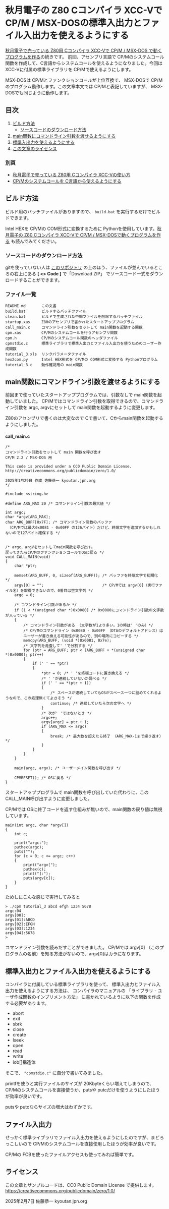 # 秋月電子の Z80 Cコンパイラ XCC-Vで CP/M / MSX-DOSの標準入出力とファイル入出力を使えるようにする
[秋月電子で売っている Z80用 Cコンパイラ XCC-Vで CP/M / MSX-DOS で動くプログラムを作る](https://github.com/KyoichiSato/akizuki-Z80-C-tutorial2)の続きです。
前回、アセンブリ言語で CP/Mのシステムコール関数を作成して、C言語からシステムコールを使えるようになりました。今回は XCC-Vに付属の標準ライブラリを CP/Mで使えるようにします。

MSX-DOSは CP/Mとファンクションコールが上位互換で、
MSX-DOSで CP/Mのプログラム動作します。この文章本文では CP/Mと表記していますが、
MSX-DOSでも同じように動作します。

## 目次
1. [ビルド方法](#ビルド方法)
    * [ソースコードのダウンロード方法](#ソースコードのダウンロード方法)
1. [main関数にコマンドライン引数を渡せるようにする](#main関数にコマンドライン引数を渡せるようにする)
1. [標準入出力を使えるようにする](#標準入出力を使えるようにする)
1. [この文章のライセンス](#ライセンス)

### 別頁
* [秋月電子で売っている Z80用 Cコンパイラ XCC-Vの使い方](https://github.com/KyoichiSato/akizuki-Z80-C-tutorial1)
* [CP/Mのシステムコールを C言語から使えるようにする](https://github.com/KyoichiSato/akizuki-Z80-C-tutorial2)

## ビルド方法
ビルド用のバッチファイルがありますので、
`build.bat` を実行するだけでビルドできます。

Intel HEXを CP/Mの COM形式に変換するために Pythonを使用しています。[秋月電子の Z80 Cコンパイラ XCC-Vで CP/M / MSX-DOSで動くプログラムを作る](https://github.com/KyoichiSato/akizuki-Z80-C-tutorial2?tab=readme-ov-file#Intel-HEX%E5%BD%A2%E5%BC%8F%E3%82%92-COM%E5%BD%A2%E5%BC%8F%E3%81%AB%E5%A4%89%E6%8F%9B)
も読んでみてください。

### ソースコードのダウンロード方法
gitを使っていない人は
[このリポジトリ](https://github.com/KyoichiSato/akizuki-Z80-C-tutorial3)
の上のほう、ファイルが並んでいるところの右上にある **[ <> Code ]** で「Download ZIP」
でソースコード一式をダウンロードすることができます。

### ファイル一覧
```
README.md       この文書
build.bat       ビルドするバッチファイル
clean.bat       ビルドで生成された中間ファイルを削除するバッチファイル
startup.xas     Z80のアセンブリで書かれたスタートアッププログラム
call_main.c     コマンドライン引数をセットして main関数を起動する関数
cpm.xas         CP/Mのシステムコールを行うアセンブリ関数
cpm.h           CP/Mのシステムコール関数のヘッダファイル
cpmstdio.c      標準ライブラリで標準入出力とファイル入出力を使うためのユーザー作成関数
tutorial_3.xls  リンクパラメータファイル
hex2com.py      Intel HEX形式を CP/Mの COM形式に変換する Pythonプログラム
tutorial_3.c    動作確認用の main関数
```

## main関数にコマンドライン引数を渡せるようにする
前回まで使っていたスタートアッププログラムでは、引数なしで main関数を起動していました。
CP/Mではコマンドライン引数を取得できるので、コマンドライン引数を argc, argvにセットして main関数を起動するように変更します。

Z80のアセンブリで書くのは大変なので Cで書いて、Cからmain関数を起動するようにしました。

#### call_main.c
```
/*
コマンドライン引数をセットして main 関数を呼び出す
CP/M 2.2 / MSX-DOS 用

This code is provided under a CC0 Public Domain License.
http://creativecommons.org/publicdomain/zero/1.0/

2025年1月29日 作成 佐藤恭一 kyoutan.jpn.org
*/

#include <string.h>

#define ARG_MAX 20 /* コマンドライン引数の最大値 */

int argc;
char *argv[ARG_MAX];
char ARG_BUFF[0x7F]; /* コマンドライン引数のバッファ
 （CP/Mでは最大0x0081 - 0x00FF の126バイト）だけど、終端文字を追加するかもしれないので127バイト確保する */

 
/* argc、argVをセットしてmain関数を呼び出す。
戻ってきたらCP/MのファンクションコールでOSに戻る */
void CALL_MAIN(void)
{
    char *ptr;

    memset(ARG_BUFF, 0, sizeof(ARG_BUFF)); /* バッファを終端文字で初期化 */
    argv[0] = "";                          /* CP/Mでは argv[0]（実行ファイル名）を取得できないので、0番目は空文字列 */
    argc = 0;

    /* コマンドライン引数があるか */
    if (1 < *(unsigned char *)0x0080) /* 0x0080にコマンドライン引数の文字数が入っている */
    {
        /* コマンドライン引数がある （文字数が1より多い。1の時は' 'のみ）*/
        /* CP/Mのコマンドライン 0x0080 - 0x00FF （DTAのデフォルトアドレス）は
        ユーザーが書き換える可能性があるので、別の場所にコピーする */
        memcpy(ARG_BUFF, (void *)0x0081, 0x7e);
        /* 文字列を走査して' 'で分割する */
        for (ptr = ARG_BUFF; ptr < (ARG_BUFF + *(unsigned char *)0x0080); ptr++)
        {
            if (' ' == *ptr)
            {
                *ptr = 0; /* ' 'を終端コードに置き換える */
                /* ' 'が連続していないか調べる */
                if (' ' == *(ptr + 1))
                {
                    /* スペースが連続していてもOSがスペース一つに詰めてくれるようなので、この処理無くてよさそう */
                    continue; /* 連続していたら次の文字へ */
                }
                /* 次が' 'ではないとき */
                argc++;
                argv[argc] = ptr + 1;
                if (ARG_MAX <= argc)
                {
                    break; /* 最大数を超えたら終了 （ARG_MAX-1まで繰り返す）*/
                }
            }
        }
    }

    main(argc, argv); /* ユーザーメイン関数を呼び出す */

    CPMRESET(); /* OSに戻る */
}
```
スタートアッププログラムで main関数を呼び出していた代わりに、この CALL_MAIN呼び出すように変更しました。

CP/Mでは OSに終了コードを返す仕組みが無いので、main関数の戻り値は無視しています。

```
main(int argc, char *argv[])
{
    int c;

    print("argc:");
    puthex(argc);
    puts("");
    for (c = 0; c <= argc; c++)
    {
        print("argv[");
        puthex(c);
        print("]:");
        puts(argv[c]);
    }
}
```
ためしにこんな感じで実行してみると

```
> ./cpm tutorial_3 abcd efgh 1234 5678
argc:04
argv[00]:
argv[01]:ABCD
argv[02]:EFGH
argv[03]:1234
argv[04]:5678
> 
```
コマンドライン引数を読みだすことができました。
CP/Mでは argv[0]  （このプログラムの名前）を知る方法がないので、argv[0]はカラになります。


## 標準入出力とファイル入出力を使えるようにする
コンパイラに付属している標準ライブラリを使って、
標準入出力とファイル入出力を使えるようにする方法は、
コンパイラのマニュアルの 「ライブラリ - ユーザ作成関数のインプリメント方法」
に書かれているように以下の関数を作成する必要があります。

* abort
* exit
* sbrk
* close
* create
* lseek
* open
* read
* write
* iob[]構造体

そこで、 `"cpmstdio.c"` に自分で書いてみました。

printfを使うと実行ファイルのサイズが 20Kbyteくらい増えてしまうので、
CP/Mのシステムコールを直接使うか、putsや putcだけを使うようにしたほうが効率が良いです。

putsや putcならサイズの増大はわずかです。

## ファイル入出力
せっかく標準ライブラリでファイル入出力を使えるようにしたのですが、まどろっこしいので CP/Mのシステムコールを直接使用したほうが効率が良いです。

CP/Mの FCBを使ったファイルアクセスも使ってみれば簡単です。

## ライセンス
この文章とサンプルコードは、CC0 Public Domain License で提供します。 https://creativecommons.org/publicdomain/zero/1.0/

2025年2月7日 佐藤恭一 kyoutan.jpn.org
